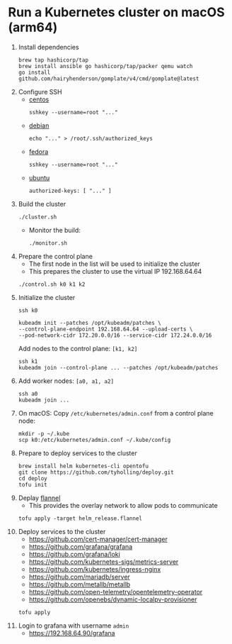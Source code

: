 # Run a Kubernetes cluster on macOS (arm64)

1. Install dependencies
   ```
   brew tap hashicorp/tap
   brew install ansible go hashicorp/tap/packer qemu watch
   go install github.com/hairyhenderson/gomplate/v4/cmd/gomplate@latest
   ```
1. Configure SSH
   - [centos](../centos/kickstart.cfg)
     ```
     sshkey --username=root "..."
     ```
   - [debian](../debian/preseed.cfg)
     ```
     echo "..." > /root/.ssh/authorized_keys
     ```
   - [fedora](../fedora/kickstart.cfg)
     ```
     sshkey --username=root "..."
     ```
   - [ubuntu](../ubuntu/user-data)
     ```
     authorized-keys: [ "..." ]
     ```
1. Build the cluster
   ```
   ./cluster.sh
   ```
   - Monitor the build:
     ```
     ./monitor.sh
     ```
1. Prepare the control plane
   - The first node in the list will be used to initialize the cluster
   - This prepares the cluster to use the virtual IP 192.168.64.64
   ```
   ./control.sh k0 k1 k2
   ```
1. Initialize the cluster
   ```
   ssh k0
   ```
   ```
   kubeadm init --patches /opt/kubeadm/patches \
   --control-plane-endpoint 192.168.64.64 --upload-certs \
   --pod-network-cidr 172.20.0.0/16 --service-cidr 172.24.0.0/16
   ```
   Add nodes to the control plane: `[k1, k2]`
   ```
   ssh k1
   kubeadm join --control-plane ... --patches /opt/kubeadm/patches
   ```
1. Add worker nodes: `[a0, a1, a2]`
   ```
   ssh a0
   kubeadm join ...
   ```
1. On macOS:
   Copy `/etc/kubernetes/admin.conf` from a control plane node:
   ```
   mkdir -p ~/.kube
   scp k0:/etc/kubernetes/admin.conf ~/.kube/config
   ```
1. Prepare to deploy services to the cluster
   ```
   brew install helm kubernetes-cli opentofu
   git clone https://github.com/tyholling/deploy.git
   cd deploy
   tofu init
   ```
1. Deplay [flannel](https://github.com/flannel-io/flannel)
   - This provides the overlay network to allow pods to communicate
   ```
   tofu apply -target helm_release.flannel
   ```
1. Deploy services to the cluster
   - https://github.com/cert-manager/cert-manager
   - https://github.com/grafana/grafana
   - https://github.com/grafana/loki
   - https://github.com/kubernetes-sigs/metrics-server
   - https://github.com/kubernetes/ingress-nginx
   - https://github.com/mariadb/server
   - https://github.com/metallb/metallb
   - https://github.com/open-telemetry/opentelemetry-operator
   - https://github.com/openebs/dynamic-localpv-provisioner
   ```
   tofu apply
   ```
1. Login to grafana with username `admin`
   - https://192.168.64.90/grafana
